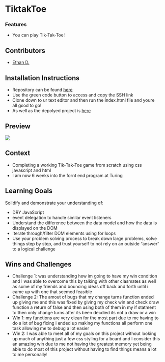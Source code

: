 # TiktakToe

### Features
- You can play Tik-Tak-Toe!
## Contributors
- [Ethan D.](https://github.com/Eduvall23)

## Installation Instructions
- Repository can be found [here](https://github.com/Eduvall23/TiktakToe])
- Use the green code button to access and copy the SSH link
- Clone down to ur text editor and then run the index.html file and youre all good to go!
- As well as the depolyed project is [here]([https://eduvall23.github.io/Tik-Tak-Toe/])

## Preview
![]((https://github.com/Eduvall23/Tik-Tak-Toe/blob/main/animated.GIF))
## Context
- Completing a working Tik-Tak-Toe game from scratch using css javascript and html
- I am now 6 weeks into the fornt end program at Turing 
  
## Learning Goals
Solidify and demonstrate your understanding of:
- DRY JavaScript
- event delegation to handle similar event listeners
- Understand the difference between the data model and how the data is displayed on the DOM
- Iterate through/filter DOM elements using for loops
- Use your problem solving process to break down large problems, solve things step by step, and trust yourself to not rely on an outside “answer” to a logical challenge
  
## Wins and Challenges
- Challenge 1: was understanding how im going to have my win condition and I was able to overcome this by talking with other clasmates as well as some of my friends and bouncing ideas off back and forth until i came up with one that seemed feasible 
- Challenge 2: The amout of bugs that my change turns function ended up giving me and this was fixed by giving my check win and check draw function a return of false and then using both of them in my if statment to then only change turns after its been decdied its not a draw or a win 
- Win 1: my functions are very clean for the most part due to me having to do a lot of bug fixing i ended up making my functions all perform one task allowing me to debug a lot easier 
- Win 2: I was able to meet all of my goals on this project without looking up much of anything just a few css styling for a board and I consider this an amazing win due to me not having the greatest memory yet being able to do most of this project without having to find things means a lot to me personally!
